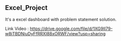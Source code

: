 ## Excel_Project

It's a excel dashboard with problem statement solution. 

Link Video : https://drive.google.com/file/d/1XG9II79-w8iTBDNiuDyFfRRXI88xORWF/view?usp=sharing
